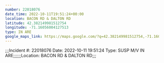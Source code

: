```yaml
---
number: 22018076
date_time: 2022-10-11T19:51:24+00:00
location: BACON RD & DALTON RD
latitude: 42.382149981512754
longitude: -71.16056004127513
type: IN ARE
google_maps_link: https://maps.google.com/?q=42.382149981512754,-71.16056004127513
---
```


;;;Incident #: 22018076  Date: 2022-10-11 19:51:24   Type: SUSP M/V IN ARE;;;;;;Location: BACON RD & DALTON RD;;;
